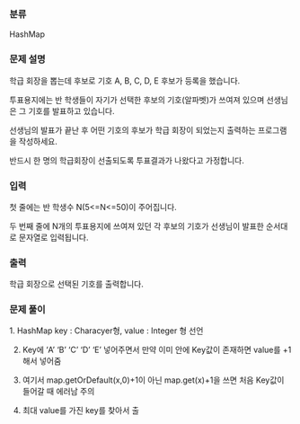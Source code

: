 ### 분류

HashMap

### 문제 설명

<p>
학급 회장을 뽑는데 후보로 기호 A, B, C, D, E 후보가 등록을 했습니다.

투표용지에는 반 학생들이 자기가 선택한 후보의 기호(알파벳)가 쓰여져 있으며 선생님은 그 기호를 발표하고 있습니다.

선생님의 발표가 끝난 후 어떤 기호의 후보가 학급 회장이 되었는지 출력하는 프로그램을 작성하세요.

반드시 한 명의 학급회장이 선출되도록 투표결과가 나왔다고 가정합니다.
</p>


### 입력

 <p>첫 줄에는 반 학생수 N(5<=N<=50)이 주어집니다.

두 번째 줄에 N개의 투표용지에 쓰여져 있던 각 후보의 기호가 선생님이 발표한 순서대로 문자열로 입력됩니다.</p>

### 출력

 <p>학급 회장으로 선택된 기호를 출력합니다.</p>

### 문제 풀이

<p>
1. HashMap key : Characyer형, value : Integer 형 선언
  
2. Key에 ‘A’ ‘B’ ‘C’ ‘D’ ‘E’ 넣어주면서 만약 이미 안에 Key값이 존재하면 value를 +1 해서 넣어줌

3. 여기서 map.getOrDefault(x,0)+1이 아닌 map.get(x)+1을 쓰면 처음 Key값이 들어갈 때 에러남 주의

4. 최대 value를 가진 key를 찾아서 출
</p>
